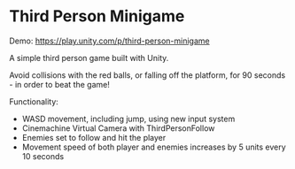# Third Person Minigame

Demo: https://play.unity.com/p/third-person-minigame

A simple third person game built with Unity. 

Avoid collisions with the red balls, or falling off the platform, for 90 seconds - in order to beat the game!

Functionality:
- WASD movement, including jump, using new input system
- Cinemachine Virtual Camera with ThirdPersonFollow 
- Enemies set to follow and hit the player
- Movement speed of both player and enemies increases by 5 units every 10 seconds 
